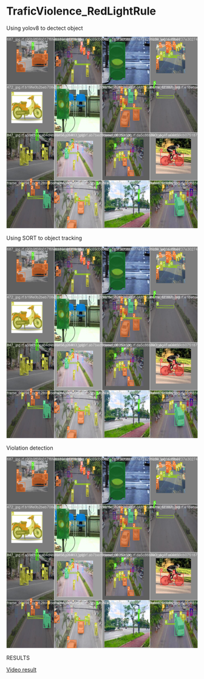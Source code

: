# TraficViolence_RedLightRule

 Using yolov8 to dectect object
 
 <img src="https://github.com/Lecongquochuy/TraficViolence_RedLightRule/blob/main/train/train_batch0.jpg">

Using SORT to object tracking

 <img src="https://github.com/Lecongquochuy/TraficViolence_RedLightRule/blob/main/train/train_batch0.jpg">

 Violation detection

  <img src="https://github.com/Lecongquochuy/TraficViolence_RedLightRule/blob/main/train/train_batch0.jpg">

  RESULTS

  [Video result](https://github.com/Lecongquochuy/TraficViolence_RedLightRule/blob/main/Result_video/output_video1.mp4)
